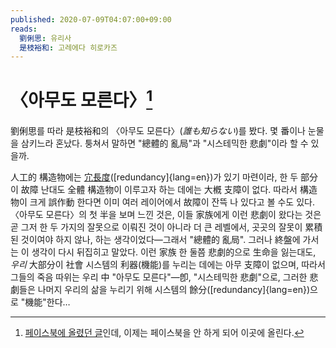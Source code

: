 ```yaml
---
published: 2020-07-09T04:07:00+09:00
reads:
  劉俐思: 유리사
  是枝裕和: 고레에다 히로카즈
---
```

〈아무도 모른다〉[^1]
=====================

劉俐思를 따라 是枝裕和의 〈아무도
모른다〉(<cite lang="ja">誰も知らない</cite>)를 봤다.
몇 番이나 눈물을 삼키느라 혼났다.
퉁쳐서 말하면 "總體的 亂局"과 "시스테믹한 悲劇"이라 할 수 있을까.

人工的 構造物에는 [宂長度][]([redundancy]{lang=en})가 있기 마련이라,
한 두 部分이 故障 난대도 全體 構造物이 이루고자 하는 데에는 大槪 支障이 없다.
따라서 構造物이 크게 誤作動 한다면 이미 여러 레이어에서 故障이 잔뜩
나 있다고 볼 수도 있다.
〈아무도 모른다〉의 첫 半을 보며 느낀 것은, 이들 家族에게 이런 悲劇이
왔다는 것은 곧 그저 한 두 가지의 잘못으로 이뤄진 것이 아니라 더 큰 레벨에서,
곳곳의 잘못이 累積된 것이여야 하지 않나, 하는 생각이었다—그래서 "總體的 亂局".
그러나 終盤에 가서는 이 생각이 다시 뒤집히고 말았다.
이런 家族 한 둘쯤 悲劇的으로 生命을 잃는대도,
*우리* 大部分이 社會 시스템의 利器(機能)를 누리는 데에는 아무 支障이 없으며,
따라서 그들의 죽음 따위는 우리 中 "아무도 모른다"—卽, "시스테믹한 悲劇"으로,
그러한 悲劇들은 나머지 우리의 삶을 누리기 위해 시스템의
餘分([redundancy]{lang=en})으로 "機能"한다…

[^1]: [페이스북에 올렸던 글][1]인데, 이제는 페이스북을 안 하게 되어 이곳에
      올린다.

[宂長度]: https://ko.wikipedia.org/wiki/%EC%97%AC%EC%9C%A0%EB%8F%84
[1]: https://www.facebook.com/hongminhee/posts/10222886443049439
